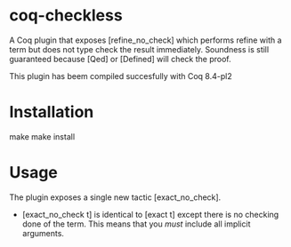 coq-checkless
=============

A Coq plugin that exposes [refine_no_check] which performs refine with
a term but does not type check the result immediately. Soundness is
still guaranteed because [Qed] or [Defined] will check the proof.

This plugin has beem compiled succesfully with Coq 8.4-pl2

Installation
=================

make
make install

Usage
=================

The plugin exposes a single new tactic [exact_no_check].

- [exact_no_check t] is identical to [exact t] except
  there is no checking done of the term. This means that
  you *must* include all implicit arguments.